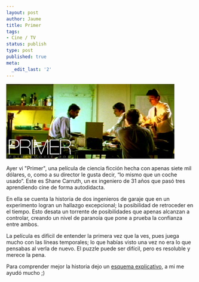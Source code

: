 ```yaml
---
layout: post
author: Jaume
title: Primer
tags:
- Cine / TV
status: publish
type: post
published: true
meta:
  _edit_last: '2'
---
```

<img src="../images_posts/primer.jpg" alt="primer" class="center noborder"/>

Ayer vi "Primer", una película de ciencia ficción hecha con apenas siete mil dólares, o, como a su director le gusta decir, &#8220;lo mismo que un coche usado&#8220;. Este es Shane Carruth, un ex ingeniero de 31 años que pasó tres aprendiendo cine de forma autodidacta.

En ella se cuenta la historia de dos ingenieros de garaje que en un experimento logran un hallazgo excepcional; la posibilidad de retroceder en el tiempo. Esto desata un torrente de posibilidades que apenas alcanzan a controlar, creando un nivel de paranoia que pone a prueba la confianza entre ambos.

La película es difícil de entender la primera vez que la ves, pues juega mucho con las líneas temporales; lo que habías visto una vez no era lo que pensabas al verla de nuevo. El puzzle puede ser difícil, pero es resoluble y merece la pena.

Para comprender mejor la historia dejo un <a href="http://www.freeweb.hu/neuwanstein/primer_timeline.jpg">esquema explicativo</a>, a mi me ayudó mucho ;) 
